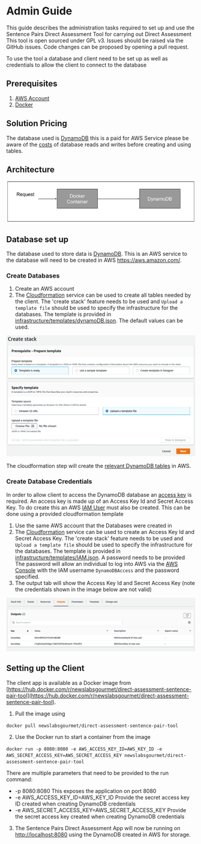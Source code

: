 # Admin Guide

This guide describes the administration tasks required to set up and use the Sentence Pairs Direct Assessment Tool for carrying out Direct Assessment This tool is open sourced under GPL v3. Issues should be raised via the GitHub issues. Code changes can be proposed by opening a pull request.

To use the tool a database and client need to be set up as well as credentials to allow the client to connect to the database

## Prerequisites

1. [AWS Account](https://aws.amazon.com/premiumsupport/knowledge-center/create-and-activate-aws-account/)
2. [Docker](https://docs.docker.com/get-docker/)

## Solution Pricing

The database used is [DynamoDB](https://aws.amazon.com/dynamodb/) this is a paid for AWS Service please be aware of the [costs](https://aws.amazon.com/dynamodb/pricing/) of database reads and writes before creating and using tables.

## Architecture

![](./images/basicArchitecture.png)

## Database set up

The database used to store data is [DynamoDB](https://aws.amazon.com/dynamodb/). This is an AWS service to the database will need to be created in AWS https://aws.amazon.com/.

### Create Databases

1. Create an AWS account
2. The [Cloudformation](https://aws.amazon.com/cloudformation/) service can be used to create all tables needed by the client. The 'create stack' feature needs to be used and `Upload a template file` should be used to specify the infrastructure for the databases. The template is provided in  [infrastructure/templates/dynamoDB.json](../infrastructure/templates/dynamoDB.json). The default values can be used.

![](./images/cloudformation.png)

The cloudformation step will create the [relevant DynamoDB tables](./development.md#database-tables) in AWS.

### Create Database Credentials

In order to allow client to access the DynamoDB database an [access key](https://aws.amazon.com/premiumsupport/knowledge-center/create-access-key/) is required. An access key is made up of an Access Key Id and Secret Access Key. To do create this an AWS [IAM User](https://docs.aws.amazon.com/IAM/latest/UserGuide/introduction_identity-management.html) must also be created. This can be done using a provided cloudformation template

1. Use the same AWS account that the Databases were created in
2. The [Cloudformation](https://aws.amazon.com/cloudformation/) service can be used to create an Access Key Id and Secret Access Key. The 'create stack' feature needs to be used and `Upload a template file` should be used to specify the infrastructure for the databases. The template is provided in [infrastructure/templates/IAM.json](../infrastructure/templates/IAM.json). A password needs to be provided The password will allow an individual to log into AWS via the [AWS Console](https://aws.amazon.com/console/) with the IAM username `DynamoDBAccess` and the password specified.
3. The output tab will show the Access Key Id and Secret Access Key (note the credentials shown in the image below are not valid)

![](./images/credentials.png)

## Setting up the Client 

The client app is available as a Docker image from [https://hub.docker.com/r/newslabsgourmet/direct-assessment-sentence-pair-tool](https://hub.docker.com/r/newslabsgourmet/direct-assessment-sentence-pair-tool).

1. Pull the image using 

```docker pull newslabsgourmet/direct-assessment-sentence-pair-tool```

2. Use the Docker run to start a container from the image

```docker run -p 8080:8080 -e AWS_ACCESS_KEY_ID=AWS_KEY_ID -e AWS_SECRET_ACCESS_KEY=AWS_SECRET_ACCESS_KEY newslabsgourmet/direct-assessment-sentence-pair-tool```

There are multiple parameters that need to be provided to the run command:

* -p 8080:8080 This exposes the application on port 8080
* -e AWS_ACCESS_KEY_ID=AWS_KEY_ID Provide the secret access key ID created when creating DynamoDB credentials
* -e AWS_SECRET_ACCESS_KEY=AWS_SECRET_ACCESS_KEY Provide the secret access key created when creating DynamoDB credentials

3. The Sentence Pairs Direct Assessment App will now be running on [http://localhost:8080](http:localhost:8080) using the DynamoDB created in AWS for storage.
